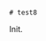                                                                                                                                                                                                                                                                                                                                                                                                                                               # test8

Init.
